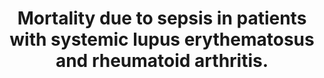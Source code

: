 ---
layout: page
header: no
#
# Content
#
subheadline: "Recent Publication"
title: "Mortality due to sepsis in patients with systemic lupus erythematosus and rheumatoid arthritis.
"
teaser: "Mortality due to sepsis in patients with systemic lupus erythematosus and rheumatoid arthritis.
"
categories: [Publications]
tags: [Sepsis, Rheumatology]
---
